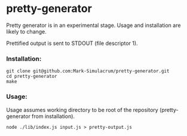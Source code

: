 # pretty-generator
Pretty generator is in an experimental stage.
Usage and installation are likely to change.

Prettified output is sent to STDOUT (file descriptor 1).

### Installation:
```
git clone git@github.com:Mark-Simulacrum/pretty-generator.git
cd pretty-generator
make
```

### Usage:
Usage assumes working directory to be root of the repository (pretty-generator from installation).
```
node ./lib/index.js input.js > pretty-output.js
```
